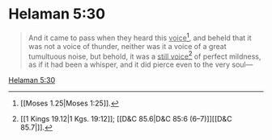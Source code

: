 # Helaman 5:30

> And it came to pass when they heard this <u>voice</u>[^a], and beheld that it was not a voice of thunder, neither was it a voice of a great tumultuous noise, but behold, it was a <u>still voice</u>[^b] of perfect mildness, as if it had been a whisper, and it did pierce even to the very soul—

[Helaman 5:30](https://www.churchofjesuschrist.org/study/scriptures/bofm/hel/5?lang=eng&id=p30#p30)


[^a]: [[Moses 1.25|Moses 1:25]].  
[^b]: [[1 Kings 19.12|1 Kgs. 19:12]]; [[D&C 85.6|D&C 85:6 (6–7)]][[D&C 85.7|]].  
